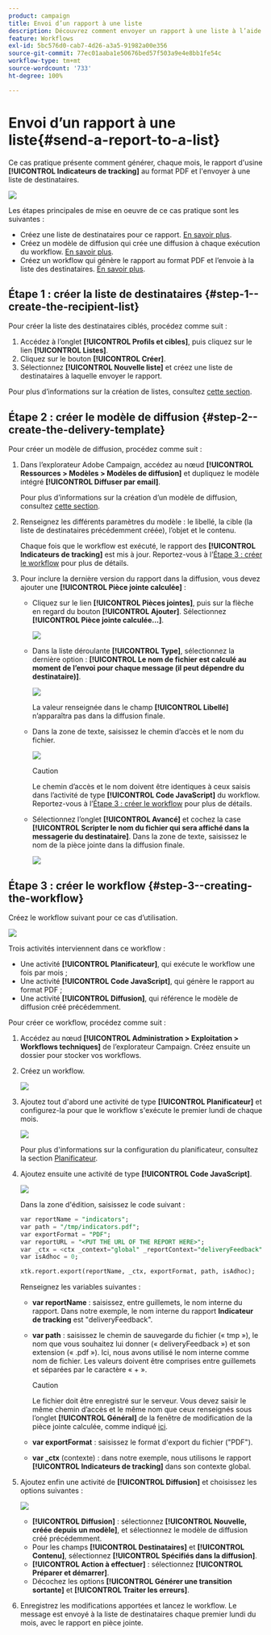 ```yaml
---
product: campaign
title: Envoi d’un rapport à une liste
description: Découvrez comment envoyer un rapport à une liste à l’aide d’un workflow
feature: Workflows
exl-id: 5bc576d0-cab7-4d26-a3a5-91982a00e356
source-git-commit: 77ec01aaba1e50676bed57f503a9e4e8bb1fe54c
workflow-type: tm+mt
source-wordcount: '733'
ht-degree: 100%

---
```


# Envoi d’un rapport à une liste{#send-a-report-to-a-list}

Ce cas pratique présente comment générer, chaque mois, le rapport d&#39;usine **[!UICONTROL Indicateurs de tracking]** au format PDF et l&#39;envoyer à une liste de destinataires.

![](assets/use_case_report_intro.png)

Les étapes principales de mise en oeuvre de ce cas pratique sont les suivantes :

* Créez une liste de destinataires pour ce rapport. [En savoir plus](#step-1--create-the-recipient-list).
* Créez un modèle de diffusion qui crée une diffusion à chaque exécution du workflow. [En savoir plus](#step-2--create-the-delivery-template).
* Créez un workflow qui génère le rapport au format PDF et l’envoie à la liste des destinataires. [En savoir plus](#step-3--create-the-workflow).

## Étape 1 : créer la liste de destinataires {#step-1--create-the-recipient-list}

Pour créer la liste des destinataires ciblés, procédez comme suit :

1. Accédez à l’onglet **[!UICONTROL Profils et cibles]**, puis cliquez sur le lien **[!UICONTROL Listes]**.
1. Cliquez sur le bouton **[!UICONTROL Créer]**.
1. Sélectionnez **[!UICONTROL Nouvelle liste]** et créez une liste de destinataires à laquelle envoyer le rapport.

Pour plus d’informations sur la création de listes, consultez [cette section](../../v8/audiences/create-audiences.md).

## Étape 2 : créer le modèle de diffusion {#step-2--create-the-delivery-template}

Pour créer un modèle de diffusion, procédez comme suit :

1. Dans l’explorateur Adobe Campaign, accédez au nœud **[!UICONTROL Ressources > Modèles > Modèles de diffusion]** et dupliquez le modèle intégré **[!UICONTROL Diffuser par email]**.

   Pour plus d’informations sur la création d’un modèle de diffusion, consultez [cette section](../../v8/send/create-templates.md).

1. Renseignez les différents paramètres du modèle : le libellé, la cible (la liste de destinataires précédemment créée), l’objet et le contenu.

   Chaque fois que le workflow est exécuté, le rapport des **[!UICONTROL Indicateurs de tracking]** est mis à jour. Reportez-vous à l’[Étape 3 : créer le workflow](#step-3--creating-the-workflow) pour plus de détails.

1. Pour inclure la dernière version du rapport dans la diffusion, vous devez ajouter une **[!UICONTROL Pièce jointe calculée]** :

   * Cliquez sur le lien **[!UICONTROL Pièces jointes]**, puis sur la flèche en regard du bouton **[!UICONTROL Ajouter]**. Sélectionnez **[!UICONTROL Pièce jointe calculée...]**.

     ![](assets/use_case_report_4.png)

   * Dans la liste déroulante **[!UICONTROL Type]**, sélectionnez la dernière option : **[!UICONTROL Le nom de fichier est calculé au moment de l’envoi pour chaque message (il peut dépendre du destinataire)]**.

     ![](assets/use_case_report_5.png)

     La valeur renseignée dans le champ **[!UICONTROL Libellé]** n’apparaîtra pas dans la diffusion finale.

   * Dans la zone de texte, saisissez le chemin d’accès et le nom du fichier.

     ![](assets/use_case_report_6.png)

     >[!CAUTION]
     >
     >Le chemin d’accès et le nom doivent être identiques à ceux saisis dans l’activité de type **[!UICONTROL Code JavaScript]** du workflow. Reportez-vous à l’[Étape 3 : créer le workflow](#step-3--creating-the-workflow) pour plus de détails.

   * Sélectionnez l’onglet **[!UICONTROL Avancé]** et cochez la case **[!UICONTROL Scripter le nom du fichier qui sera affiché dans la messagerie du destinataire]**. Dans la zone de texte, saisissez le nom de la pièce jointe dans la diffusion finale.

     ![](assets/use_case_report_6b.png)

## Étape 3 : créer le workflow {#step-3--creating-the-workflow}

Créez le workflow suivant pour ce cas d’utilisation.

![](assets/use_case_report_8.png)

Trois activités interviennent dans ce workflow :

* Une activité **[!UICONTROL Planificateur]**, qui exécute le workflow une fois par mois ;
* Une activité **[!UICONTROL Code JavaScript]**, qui génère le rapport au format PDF ;
* Une activité **[!UICONTROL Diffusion]**, qui référence le modèle de diffusion créé précédemment.

Pour créer ce workflow, procédez comme suit :

1. Accédez au nœud **[!UICONTROL Administration > Exploitation > Workflows techniques]** de l’explorateur Campaign. Créez ensuite un dossier pour stocker vos workflows.
1. Créez un workflow.

   ![](assets/use_case_report_7.png)

1. Ajoutez tout d&#39;abord une activité de type **[!UICONTROL Planificateur]** et configurez-la pour que le workflow s&#39;exécute le premier lundi de chaque mois.

   ![](assets/use_case_report_9.png)

   Pour plus d&#39;informations sur la configuration du planificateur, consultez la section [Planificateur](scheduler.md).

1. Ajoutez ensuite une activité de type **[!UICONTROL Code JavaScript]**.

   ![](assets/use_case_report_10.png)

   Dans la zone d&#39;édition, saisissez le code suivant :

   ```sql
   var reportName = "indicators";
   var path = "/tmp/indicators.pdf";
   var exportFormat = "PDF";
   var reportURL = "<PUT THE URL OF THE REPORT HERE>";
   var _ctx = <ctx _context="global" _reportContext="deliveryFeedback" />
   var isAdhoc = 0;
   
   xtk.report.export(reportName, _ctx, exportFormat, path, isAdhoc);
   ```


   Renseignez les variables suivantes :

   * **var reportName** : saisissez, entre guillemets, le nom interne du rapport. Dans notre exemple, le nom interne du rapport **Indicateur de tracking** est &quot;deliveryFeedback&quot;.
   * **var path** : saisissez le chemin de sauvegarde du fichier (« tmp »), le nom que vous souhaitez lui donner (« deliveryFeedback ») et son extension (« .pdf »). Ici, nous avons utilisé le nom interne comme nom de fichier. Les valeurs doivent être comprises entre guillemets et séparées par le caractère « + ».

     >[!CAUTION]
     >
     >Le fichier doit être enregistré sur le serveur. Vous devez saisir le même chemin d’accès et le même nom que ceux renseignés sous l’onglet **[!UICONTROL Général]** de la fenêtre de modification de la pièce jointe calculée, comme indiqué [ici](#step-2--create-the-delivery-template).

   * **var exportFormat** : saisissez le format d&#39;export du fichier (&quot;PDF&quot;).
   * **var _ctx** (contexte) : dans notre exemple, nous utilisons le rapport **[!UICONTROL Indicateurs de tracking]** dans son contexte global.

1. Ajoutez enfin une activité de **[!UICONTROL Diffusion]** et choisissez les options suivantes :

   ![](assets/use_case_report_11.png)

   * **[!UICONTROL Diffusion]** : sélectionnez **[!UICONTROL Nouvelle, créée depuis un modèle]**, et sélectionnez le modèle de diffusion créé précédemment.
   * Pour les champs **[!UICONTROL Destinataires]** et **[!UICONTROL Contenu]**, sélectionnez **[!UICONTROL Spécifiés dans la diffusion]**.
   * **[!UICONTROL Action à effectuer]** : sélectionnez **[!UICONTROL Préparer et démarrer]**.
   * Décochez les options **[!UICONTROL Générer une transition sortante]** et **[!UICONTROL Traiter les erreurs]**.

1. Enregistrez les modifications apportées et lancez le workflow. Le message est envoyé à la liste de destinataires chaque premier lundi du mois, avec le rapport en pièce jointe.
